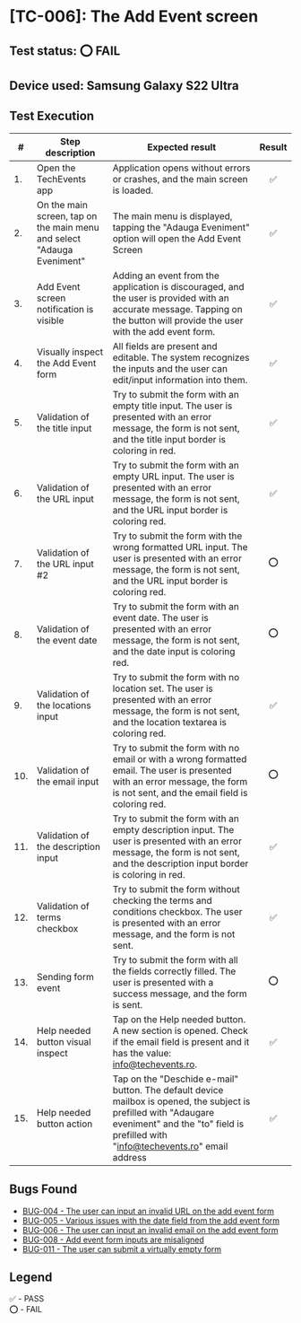 # [TC-006]: The Add Event screen

## Test status: ⭕ FAIL

## Device used: Samsung Galaxy S22 Ultra

## Test Execution

| #  | Step description                     | Expected result                                                                               | Result |
|----|--------------------------------------|-----------------------------------------------------------------------------------------------|:------:|
| 1.  | Open the TechEvents app                                                | Application opens without errors or crashes, and the main screen is loaded. | ✅  |
| 2.  | On the main screen, tap on the main menu and select "Adauga Eveniment" | The main menu is displayed, tapping the "Adauga Eveniment" option will open the Add Event Screen | ✅  |
| 3.  | Add Event screen notification is visible                               | Adding an event from the application is discouraged, and the user is provided with an accurate message. Tapping on the button will provide the user with the add event form. | ✅  |
| 4.  | Visually inspect the Add Event form                                    | All fields are present and editable. The system recognizes the inputs and the user can edit/input information into them.  | ✅  |
| 5.  | Validation of the title input                                          | Try to submit the form with an empty title input. The user is presented with an error message, the form is not sent, and the title input border is coloring in red. | ✅  |
| 6.  | Validation of the URL input                                            | Try to submit the form with an empty URL input. The user is presented with an error message, the form is not sent, and the URL input border is coloring red. | ✅  |
| 7.  | Validation of the URL input #2                                         | Try to submit the form with the wrong formatted URL input. The user is presented with an error message, the form is not sent, and the URL input border is coloring red. | ⭕  |
| 8.  | Validation of the event date                                           | Try to submit the form with an event date. The user is presented with an error message, the form is not sent, and the date input is coloring red. | ⭕  |
| 9.  | Validation of the locations input                                      | Try to submit the form with no location set. The user is presented with an error message, the form is not sent, and the location textarea is coloring red. | ✅  |
| 10. | Validation of the email input                                          | Try to submit the form with no email or with a wrong formatted email. The user is presented with an error message, the form is not sent, and the email field is coloring red. | ⭕  |
| 11.  | Validation of the description input                                   | Try to submit the form with an empty description input. The user is presented with an error message, the form is not sent, and the description input border is coloring in red. | ✅  |
| 12.  | Validation of terms checkbox                                          | Try to submit the form without checking the terms and conditions checkbox. The user is presented with an error message, and the form is not sent. | ✅  |
| 13.  | Sending form event                                                    | Try to submit the form with all the fields correctly filled. The user is presented with a success message, and the form is sent. | ⭕  |
| 14.  | Help needed button visual inspect                                     | Tap on the Help needed button. A new section is opened. Check if the email field is present and it has the value: info@techevents.ro. | ✅  |
| 15.  | Help needed button action                                             | Tap on the "Deschide e-mail" button. The default device mailbox is opened, the subject is prefilled with "Adaugare eveniment" and the "to" field is prefilled with "info@techevents.ro" email address | ✅  |

## Bugs Found

- [BUG-004 - The user can input an invalid URL on the add event form](../bug-reports/BUG-004.md)
- [BUG-005 - Various issues with the date field from the add event form](../bug-reports/BUG-005.md)
- [BUG-006 - The user can input an invalid email on the add event form](../bug-reports/BUG-006.md)
- [BUG-008 - Add event form inputs are misaligned](../bug-reports/BUG-008.md)
- [BUG-011 - The user can submit a virtually empty form](../bug-reports/BUG-011.md)


## Legend

✅ - PASS\
⭕ - FAIL

